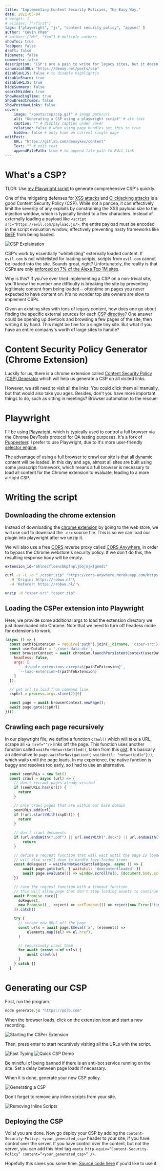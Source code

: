 ```yaml
---
title: "Implementing Content Security Policies, The Easy Way."
date: 2021-05-04
# weight: 1
# aliases: ["/first"]
tags: ["playwright", "js", "content security policy", "appsec" ]
author: "Kevin Pham"
# author: ["Me", "You"] # multiple authors
showToc: true
TocOpen: false
draft: false
hidemeta: false
comments: false
description: "CSP's are a pain to write for legacy sites, but it doesn't have to be."
canonicalURL: "https://deoxy.net/posts/csp"
disableHLJS: false # to disable highlightjs
disableShare: true
disableHLJS: true
hideSummary: false
searchHidden: true
ShowReadingTime: true
ShowBreadCrumbs: false
ShowPostNavLinks: false
cover:
    image: "/posts/csp/csp.gif" # image path/url
    alt: "Generating a CSP using a playwright script" # alt text
    caption: "" # display caption under cover
    relative: false # when using page bundles set this to true
    hidden: false # only hide on current single page
editPost:
    URL: "https://gitlab.com/deoxykev/content"
    Text: "" # edit text
    appendFilePath: true # to append file path to Edit link
---
```



# What's a CSP? 
TLDR: Use [my Playwright script](https://github.com/deoxykev/quickcsp) to generate comprehensive CSP's quickly.

One of the mitigating defenses for [XSS attacks](https://portswigger.net/web-security/cross-site-scripting) and [Clickjacking attacks](https://portswigger.net/web-security/clickjacking) is a good Content Security Policy (CSP). While not a pancea, it can effectively limit the severity of any exploits by constraining the XSS payload size to the injection window, which is typically limited to a few characters. Instead of externally loading a payload like `<script src="https://evil.com/payload.js/>`, the entire payload must be encoded in the script evaluation window, effectively preventing nasty frameworks like [BeEF](https://beefproject.com/) from being loaded.

![CSP Explaination](./csp_intro.png)

CSP's work by essentially "whitelisting" externally loaded content. If `evil.com` is not whitelisted for loading scripts, scripts from `evil.com` cannot be loaded into the site. Sounds great, right? Unfortunately, the reality is that CSPs are only [enforced on 7% of the Alexa Top 1M sites](https://www.rapid7.com/blog/post/2020/11/02/overview-of-content-security-policies-csp-on-the-web/). 

Why is this? If you've ever tried implementing a CSP on a non-trivial site, you'll know the number one difficulty is breaking the site by preventing legitimate content from being loaded-- oftentime on pages you never expected to have content on. It's no wonder top site owners are slow to implement CSPs.

Given an existing sites with tons of legacy content, how does one go about finding the specific external sources for each [CSP directive](https://developer.mozilla.org/en-US/docs/Web/HTTP/Headers/Content-Security-Policy)? One answer could be opening up devtools and browsing a few pages of the site, then writing it by hand. This might be fine for a single tiny site. But what if you have an entire company's worth of large sites to handle?

# Content Security Policy Generator (Chrome Extension)
Luckily for us, there is a chrome extension called [Content Security Policy (CSP) Generator](https://chrome.google.com/webstore/detail/content-security-policy-c/ahlnecfloencbkpfnpljbojmjkfgnmdc?hl=en) which will help us generate a CSP on all visited links. 

However, we still need to visit all the links. You could click them all manually, but that would also take you ages. Besides, don't you have more important things to do, such as sitting in meetings? Browser automation to the rescue!

# Playwright
I'll be using [Playwright](https://playwright.dev/), which is typically used to control a full browser via the Chrome DevTools protocol for QA testing purposes. It's a fork of [Puppeeteer](https://github.com/puppeteer/puppeteer). I prefer to use Playwright, due to it's more user-friendly [selector engine](https://playwright.dev/docs/1.0.0/selectors/). 

The advantage of using a full browser to crawl our site is that all dynamic content will be loaded. In this day and age, almost all sites are built using some javascript framework, which means a full browser is necessary to load all content for the Chrome extension to evaluate, leading to a more airtight CSP.

# Writing the script
## Downloading the chrome extension
Instead of downloading the [chrome extension](https://chrome.google.com/webstore/detail/content-security-policy-c/ahlnecfloencbkpfnpljbojmjkfgnmdc) by going to the web store, we will use curl to download the `.crx` source file. This is so we can load our plugin into playwright after we unzip it.

We will also use a free [CORS](https://developer.mozilla.org/en-US/docs/Web/HTTP/CORS) reverse proxy called [CORS Anywhere](https://github.com/Rob--W/cors-anywhere), in order to bypass the Chrome webstore's security policy. If we don't do this, the resulting response body will be empty.

```bash
extension_id="ahlnecfloencbkpfnpljbojmjkfgnmdc"

curl -s -L -o "./csper.zip" "https://cors-anywhere.herokuapp.com/https://clients2.google.com/service/update2/crx?response=redirect&os=win&arch=x86-64&os_arch=x86-64&nacl_arch=x86-64&prod=chromiumcrx&prodchannel=unknown&prodversion=9999.0.9999.0&acceptformat=crx2,crx3&x=id%3D${extension_id}%26uc" \
  -H 'Origin: https://robwu.nl'\
  -H 'Referer: https://robwu.nl/'\

unzip -d "csper-src" "csper.zip"
```

## Loading the CSPer extension into Playwright
Here, we provide some additional args to load the extension directory we just downloaded into Chrome. Note that we need to turn off headess mode for extensions to work.

```js
(async () => {
  const pathToExtension = require('path').join(__dirname, 'csper-src');
  const userDataDir = './user-data-dir';
  const browserContext = await chromium.launchPersistentContext(userDataDir,{
    headless: false,
    args: [
      `--disable-extensions-except=${pathToExtension}`,
      `--load-extension=${pathToExtension}`
    ]
  });

  // get url to load from command line 
  cspUrl = process.argv.slice(2)[0]

  const page = await browserContext.newPage();
  await page.goto(cspUrl)
})()
```

## Crawling each page recursively
In our playwright file, we define a function `crawl()` which will take a URL, scrape all `<a href=""/>` links off the page. This function uses another function called `waitForNetworkSettled()`, taken from this [gist](https://gist.github.com/dgozman/d1c46f966eb9854ee1fe24960b603b28). It's basically an alternative to `page.waitForNavigation({ waitUntil: "networkidle"}))`, which waits until the page loads. In my experience, the native function is buggy and resolves too early, so I had to use an alternative.

```js
  const seenURLs = new Set()
  const crawl = async (url) => {
	// don't recrawl pages alrady visited
    if (seenURLs.has(url)) {
      return
    }

	// only crawl pages that are within our base domain
    seenURLs.add(url)
    if (!url.startsWith(cspUrl)) {
      return
    }
    
	// don't crawl documents
    if (url.endsWith(".pdf") || url.endsWith(".docx") || url.endsWith(".xlsx")) {
        return
    }

	// define a request function that will wait until the page is loaded
	// will also scroll down to handle lazy-loaded items 
    const doRequest = waitForNetworkSettled(page, async () => {
        await page.goto(url, { waitutil: 'domcontentloaded' })
        await page.evaluate(() => window.scrollTo(0, (document.body.scrollHeight/3)));
    })

	// race the request function with a timeout function
	// this will allow page that don't stop loading assets to continue
    await Promise.race([
      doRequest, 
      new Promise((_, reject) => setTimeout(() => reject(new Error('timeout')), 11.5e3))
    ]).catch()

    try {
	  // scrape new URLS off the page 
      const urls = await page.$$eval('a', (elements) =>
          elements.map((el) => el.href),
      )

	  // recursively crawl them
      for await (const u of urls) {
          await crawl(u)
      }
    } catch {}
  }
```

# Generating our CSP

First, run the program.

```bash
node generate.js "https://polb.com"
```

When the browser loads, click on the extension icon and start a new recording.

![Starting the CSPer Extension](./csp_start.png)

Then, press enter to start recursively visiting all the URLs with the script.

![Fast Typing](./fast_typing.gif)
![Quick CSP Demo](./csp.gif)

Be mindful of being banned if there is an anti-bot service running on the site. Set a delay between page loads if necessary.

When it is done, generate your new CSP policy.

![Generating a CSP](./csp_gen.png)

Don't forget to remove any inline scripts from your site.

![Removing Inline Scripts](./csp_inline.png)

## Deploying the CSP

Voila! you are done. Now go deploy your CSP by adding the `Content-Security-Policy: <your_generated_csp>` header to your site, if you have control over the server. If you have control over the content, but not the server, you can add this html tag `<meta http-equiv=”Content-Security-Policy” content=”<your_generated_csp>” />`.

Hopefully this saves you some time. [Source code here](https://github.com/deoxykev/quickcsp) if you'd like to use it.
